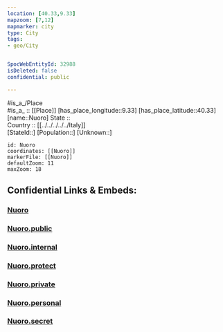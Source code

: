 ```yaml
---
location: [40.33,9.33] 
mapzoom: [7,12] 
mapmarker: city 
type: City
tags:
- geo/City


SpocWebEntityId: 32988
isDeleted: false
confidential: public

---
```

#is_a_/Place  
#is_a_ :: [[Place]] 
[has_place_longitude::9.33] 
[has_place_latitude::40.33] 
[name::Nuoro] 
State ::  
Country :: [[../../../../../Italy]]  
[StateId::] 
[Population::] 
[Unknown::] 


```leaflet
id: Nuoro
coordinates: [[Nuoro]] 
markerFile: [[Nuoro]] 
defaultZoom: 11 
maxZoom: 18
```


## Confidential Links & Embeds: 

### [Nuoro](/_Standards/Earth/Continent/Europe/Europe~South/Italy/regions~Italy/Sardinia/Nuoro.Province/City/Nuoro.md) 

### [Nuoro.public](/_public/Earth/Continent/Europe/Europe~South/Italy/regions~Italy/Sardinia/Nuoro.Province/City/Nuoro.public.md) 

### [Nuoro.internal](/_internal/Earth/Continent/Europe/Europe~South/Italy/regions~Italy/Sardinia/Nuoro.Province/City/Nuoro.internal.md) 

### [Nuoro.protect](/_protect/Earth/Continent/Europe/Europe~South/Italy/regions~Italy/Sardinia/Nuoro.Province/City/Nuoro.protect.md) 

### [Nuoro.private](/_private/Earth/Continent/Europe/Europe~South/Italy/regions~Italy/Sardinia/Nuoro.Province/City/Nuoro.private.md) 

### [Nuoro.personal](/_personal/Earth/Continent/Europe/Europe~South/Italy/regions~Italy/Sardinia/Nuoro.Province/City/Nuoro.personal.md) 

### [Nuoro.secret](/_secret/Earth/Continent/Europe/Europe~South/Italy/regions~Italy/Sardinia/Nuoro.Province/City/Nuoro.secret.md)

